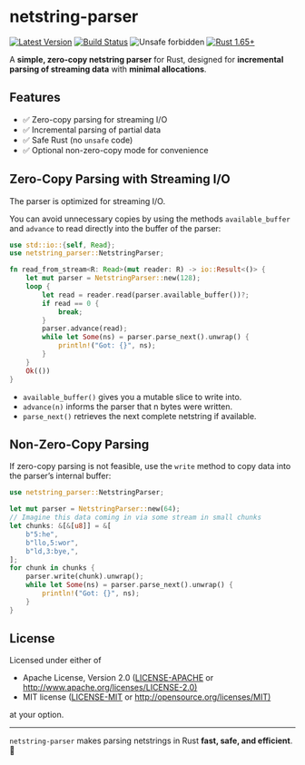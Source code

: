# netstring-parser

[![Latest Version](https://img.shields.io/crates/v/netstring-parser.svg)](https://crates.io/crates/netstring-parser) [![Build Status](https://img.shields.io/github/actions/workflow/status/bikeshedder/netstring-parser/rust.yml?branch=main)](https://github.com/bikeshedder/netstring-parser/actions?query=workflow%3ARust) ![Unsafe forbidden](https://img.shields.io/badge/unsafe-forbidden-success.svg "Unsafe forbidden") [![Rust 1.65+](https://img.shields.io/badge/rustc-1.65+-lightgray.svg "Rust 1.65+")](https://blog.rust-lang.org/2022/05/19/Rust-1.65.0/)

A **simple, zero-copy netstring parser** for Rust, designed for **incremental parsing of streaming data** with **minimal allocations**.

## Features

- ✅ Zero-copy parsing for streaming I/O
- ✅ Incremental parsing of partial data
- ✅ Safe Rust (no `unsafe` code)
- ✅ Optional non-zero-copy mode for convenience

## Zero-Copy Parsing with Streaming I/O

The parser is optimized for streaming I/O.

You can avoid unnecessary copies by using the methods `available_buffer` and `advance` to read directly into the buffer of the parser:

```rust
use std::io::{self, Read};
use netstring_parser::NetstringParser;

fn read_from_stream<R: Read>(mut reader: R) -> io::Result<()> {
    let mut parser = NetstringParser::new(128);
    loop {
        let read = reader.read(parser.available_buffer())?;
        if read == 0 {
            break;
        }
        parser.advance(read);
        while let Some(ns) = parser.parse_next().unwrap() {
            println!("Got: {}", ns);
        }
    }
    Ok(())
}
```

- `available_buffer()` gives you a mutable slice to write into.
- `advance(n)` informs the parser that n bytes were written.
- `parse_next()` retrieves the next complete netstring if available.

## Non-Zero-Copy Parsing

If zero-copy parsing is not feasible, use the `write` method to copy data into the parser’s internal buffer:

```rust
use netstring_parser::NetstringParser;

let mut parser = NetstringParser::new(64);
// Imagine this data coming in via some stream in small chunks
let chunks: &[&[u8]] = &[
    b"5:he",
    b"llo,5:wor",
    b"ld,3:bye,",
];
for chunk in chunks {
    parser.write(chunk).unwrap();
    while let Some(ns) = parser.parse_next().unwrap() {
        println!("Got: {}", ns);
    }
}
```

## License

Licensed under either of

- Apache License, Version 2.0 ([LICENSE-APACHE](LICENSE-APACHE) or <http://www.apache.org/licenses/LICENSE-2.0)>
- MIT license ([LICENSE-MIT](LICENSE-MIT) or <http://opensource.org/licenses/MIT)>

at your option.

---

`netstring-parser` makes parsing netstrings in Rust **fast, safe, and efficient**. 🚀
